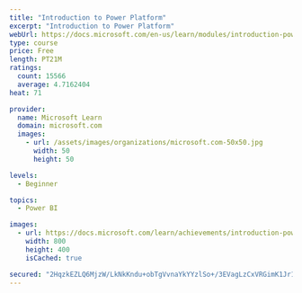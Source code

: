 ```yaml
---
title: "Introduction to Power Platform"
excerpt: "Introduction to Power Platform"
webUrl: https://docs.microsoft.com/en-us/learn/modules/introduction-power-platform/
type: course
price: Free
length: PT21M
ratings:
  count: 15566
  average: 4.7162404
heat: 71

provider:
  name: Microsoft Learn
  domain: microsoft.com
  images:
    - url: /assets/images/organizations/microsoft.com-50x50.jpg
      width: 50
      height: 50

levels:
  - Beginner

topics:
  - Power BI

images:
  - url: https://docs.microsoft.com/learn/achievements/introduction-power-platform-social.png
    width: 800
    height: 400
    isCached: true

secured: "2HqzkEZLQ6MjzW/LkNkKndu+obTgVvnaYkYYzlSo+/3EVagLzCxVRGimK1Jr12V1LVeUefIKGy0wehzXBKXp5v8d15e8x1SYyvr+l9sKI/WLDongkXtf6UHLVU7UzKop0ePC6fsmyC6C6v6B593S3R6QsWffFdkwOP/q0pvsT+0ZOtvhEAdr1kAqn0hXLOdRfDx64UwInU2OOC0EuYJ1YtI05/jEqRevPLAJ/5LI+wWIrMmyDUHyo1y9FI8I8UOrWz6OS4B6bQbmO0WmUoZn+QE86o94NV2K1B8UNlSXSefSEhQC9VvP3UEW7usV0NPIJzGYzVTlqTz+uuUo1BcvmKM06k2G1T63ZGwsbIvgVwI0JSzgddSaE0zFAQMzznGyvI6D/aUciFiA82i7Z4omouJzpTwnLFdZtWb4IOupnK9MQS/Y8liNngXJFELxxXBA;HW+8ugdJniqgOm+bP5/8fw=="
---
```


